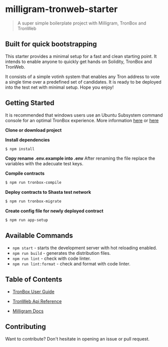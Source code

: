 # milligram-tronweb-starter

> A super simple boilerplate project with Milligram, TronBox and TronWeb
  
## Built for quick bootstrapping

This starter provides a minimal setup for a fast and clean starting point.  It intends to enable anyone to quickly get hands on Solidity, TronBox and TronWeb. 

It consists of a simple votinh system that enables any Tron address to vote a single time over a predefined set of candidates. It is ready to be deployed into the test net with minimal setup. Hope you enjoy!

## Getting Started

It is recommended that windows users use an Ubuntu Subsystem command console for an optimal TronBox experience. More information [here](https://developers.tron.network/docs/tron-box-user-guide) or [here](https://docs.microsoft.com/en-us/windows/wsl/install-win10)

**Clone or download project**

**Install dependencies**
```sh
$ npm install
```
**Copy rename .env.example into .env**
After renaming the file replace the variables with the adecuate test keys.

**Compile contracts**
```sh
$ npm run tronbox-compile
```
**Deploy contracts to Shasta test network**
```sh
$ npm run tronbox-migrate
```
**Create config file for newly deployed contract**
```sh
$ npm run app-setup
```

## Available Commands


-  `npm start` - starts the development server with hot reloading enabled.
-  `npm run build` - generates the distribution files.
-  `npm run lint` - check with code linter.
-  `npm run lint:format` - check and format with code linter.


## Table of Contents

-  [TronBox User Guide](https://developers.tron.network/docs/tron-box-user-guide)

-  [TronWeb Api Reference ](https://developers.tron.network/reference#tronweb-object-1)

-  [Milligram Docs](https://milligram.io/)

## Contributing

Want to contribute? Don't hesitate in opening an issue or pull request.

